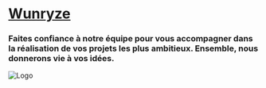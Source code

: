 # [Wunryze](https://x.com/Wunryze)
### Faites confiance à notre équipe pour vous accompagner dans la réalisation de vos projets les plus ambitieux. Ensemble, nous donnerons vie à vos idées.


![Logo](https://imgur.com/a/AVL4qDL)
